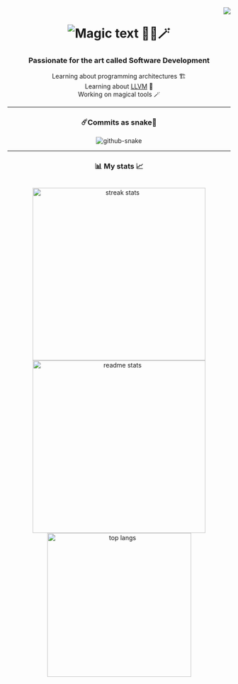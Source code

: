<img src="https://komarev.com/ghpvc/?username=ReallyFatYoshi&label=Visitors" align="right" />

<h1 align="center">
    <img src="https://readme-typing-svg.herokuapp.com?font=Noto+Sans+Mono&pause=1000&color=84F728&random=false&width=435&lines=I'm+Knight;A+passionate+tech+enthusiast" alt="Magic text 🧙‍♂️🪄" />
</h1>

<h3 align="center">Passionate for the art called <b>Software Development</b></h3>
<div align="center">
    <span>Learning about programming architectures 🏗️</span>
    <br />
    <span>Learning about <a href="https://en.wikipedia.org/wiki/LLVM">LLVM</a> 📖</span>
    <br />
    <span>Working on magical tools 🪄</span>
</div>

<hr />

<h3 align="center">☄️Commits as snake🐍</h3>
<div align="center">
    <picture>
        <source media="(prefers-color-scheme: dark)" srcset="dist/github-snake-dark.svg" />
        <source media="(prefers-color-scheme: light)" srcset="dist/github-snake.svg" />
        <img alt="github-snake" src="dist/github-snake.svg" />
    </picture>
    <!--#LATEST_COMMIT-->
</div>
<hr />

<h3 align="center">📊 My stats 📈</h3>
<br>
<div align=center>
  <img width=390 src="https://github-readme-streak-stats-salesp07.vercel.app/?user=ReallyFatYoshi&count_private=true&theme=react&border_radius=10" alt="streak stats"/>
  <img width=390 src="https://github-readme-stats-salesp07.vercel.app/api?username=ReallyFatYoshi&count_private=true&show_icons=true&theme=react&rank_icon=github&border_radius=10" alt="readme stats" />
  <br/>
  <img width=325 align="center" src="https://github-readme-stats-salesp07.vercel.app/api/top-langs/?username=ReallyFatYoshi&hide=HTML&langs_count=8&layout=compact&theme=react&border_radius=10&size_weight=0.5&count_weight=0.5&exclude_repo=github-readme-stats" alt="top langs" />
</div>